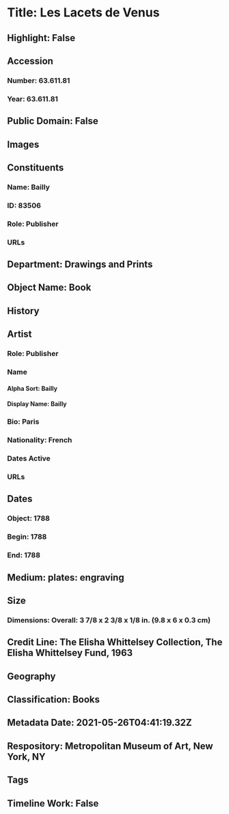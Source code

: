 # Title: Les Lacets de Venus
## Highlight: False
## Accession
### Number: 63.611.81
### Year: 63.611.81
## Public Domain: False
## Images
## Constituents
### Name: Bailly
### ID: 83506
### Role: Publisher
### URLs
## Department: Drawings and Prints
## Object Name: Book
## History
## Artist
### Role: Publisher
### Name
#### Alpha Sort: Bailly
#### Display Name: Bailly
### Bio: Paris
### Nationality: French
### Dates Active
### URLs
## Dates
### Object: 1788
### Begin: 1788
### End: 1788
## Medium: plates: engraving
## Size
### Dimensions: Overall: 3 7/8 x 2 3/8 x 1/8 in. (9.8 x 6 x 0.3 cm)
## Credit Line: The Elisha Whittelsey Collection, The Elisha Whittelsey Fund, 1963
## Geography
## Classification: Books
## Metadata Date: 2021-05-26T04:41:19.32Z
## Respository: Metropolitan Museum of Art, New York, NY
## Tags
## Timeline Work: False